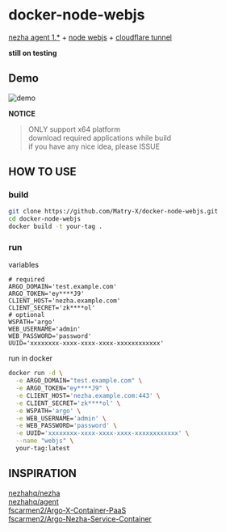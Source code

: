 # docker-node-webjs
[nezha agent 1.*](https://github.com/nezhahq/agent) + [node webjs](https://github.com/Matry-X/Xray-core) + [cloudflare tunnel](https://github.com/cloudflare/cloudflared)

**still on testing**

## Demo

![demo](https://pic.2rmz.com/1734947847381.png)

**NOTICE**

> ONLY support x64 platform  
> download required applications while build  
> if you have any nice idea, please ISSUE  

## HOW TO USE

### build

```bash
git clone https://github.com/Matry-X/docker-node-webjs.git
cd docker-node-webjs
docker build -t your-tag .
```

### run

variables
```env
# required
ARGO_DOMAIN='test.example.com'
ARGO_TOKEN='ey****J9'
CLIENT_HOST='nezha.example.com'
CLIENT_SECRET='zk****ol'
# optional
WSPATH='argo'
WEB_USERNAME='admin'
WEB_PASSWORD='password'
UUID='xxxxxxxx-xxxx-xxxx-xxxx-xxxxxxxxxxxx'
```

run in docker
```bash
docker run -d \
  -e ARGO_DOMAIN="test.example.com" \
  -e ARGO_TOKEN="ey****J9" \
  -e CLIENT_HOST='nezha.example.com:443' \
  -e CLIENT_SECRET='zk****ol' \
  -e WSPATH='argo' \
  -e WEB_USERNAME='admin' \
  -e WEB_PASSWORD='password' \
  -e UUID='xxxxxxxx-xxxx-xxxx-xxxx-xxxxxxxxxxxx' \
  --name "webjs" \
  your-tag:latest
```

## INSPIRATION

[nezhahq/nezha](https://github.com/nezhahq/nezha)  
[nezhahq/agent](https://github.com/nezhahq/agent)  
[fscarmen2/Argo-X-Container-PaaS](https://github.com/fscarmen2/Argo-X-Container-PaaS)  
[fscarmen2/Argo-Nezha-Service-Container](https://github.com/fscarmen2/Argo-Nezha-Service-Container)  
